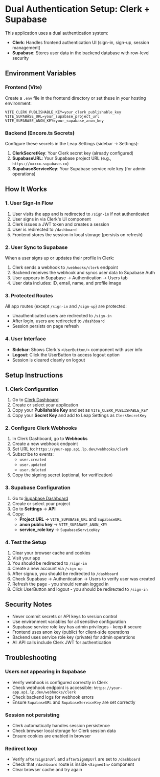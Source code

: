 # Dual Authentication Setup: Clerk + Supabase

This application uses a dual authentication system:
- **Clerk**: Handles frontend authentication UI (sign-in, sign-up, session management)
- **Supabase**: Stores user data in the backend database with row-level security

## Environment Variables

### Frontend (Vite)
Create a `.env` file in the frontend directory or set these in your hosting environment:

```env
VITE_CLERK_PUBLISHABLE_KEY=your_clerk_publishable_key
VITE_SUPABASE_URL=your_supabase_project_url
VITE_SUPABASE_ANON_KEY=your_supabase_anon_key
```

### Backend (Encore.ts Secrets)
Configure these secrets in the Leap Settings (sidebar → Settings):

1. **ClerkSecretKey**: Your Clerk secret key (already configured)
2. **SupabaseURL**: Your Supabase project URL (e.g., `https://xxxxx.supabase.co`)
3. **SupabaseServiceKey**: Your Supabase service role key (for admin operations)

## How It Works

### 1. User Sign-In Flow
1. User visits the app and is redirected to `/sign-in` if not authenticated
2. User signs in via Clerk's UI component
3. Clerk issues a JWT token and creates a session
4. User is redirected to `/dashboard`
5. Frontend stores the session in local storage (persists on refresh)

### 2. User Sync to Supabase
When a user signs up or updates their profile in Clerk:

1. Clerk sends a webhook to `/webhooks/clerk` endpoint
2. Backend receives the webhook and syncs user data to Supabase Auth
3. User appears in Supabase → Authentication → Users tab
4. User data includes: ID, email, name, and profile image

### 3. Protected Routes
All app routes (except `/sign-in` and `/sign-up`) are protected:
- Unauthenticated users are redirected to `/sign-in`
- After login, users are redirected to `/dashboard`
- Session persists on page refresh

### 4. User Interface
- **Sidebar**: Shows Clerk's `<UserButton/>` component with user info
- **Logout**: Click the UserButton to access logout option
- Session is cleared cleanly on logout

## Setup Instructions

### 1. Clerk Configuration

1. Go to [Clerk Dashboard](https://dashboard.clerk.com)
2. Create or select your application
3. Copy your **Publishable Key** and set as `VITE_CLERK_PUBLISHABLE_KEY`
4. Copy your **Secret Key** and add to Leap Settings as `ClerkSecretKey`

### 2. Configure Clerk Webhooks

1. In Clerk Dashboard, go to **Webhooks**
2. Create a new webhook endpoint
3. Set URL to: `https://your-app.api.lp.dev/webhooks/clerk`
4. Subscribe to events:
   - `user.created`
   - `user.updated`
   - `user.deleted`
5. Copy the signing secret (optional, for verification)

### 3. Supabase Configuration

1. Go to [Supabase Dashboard](https://app.supabase.com)
2. Create or select your project
3. Go to **Settings** → **API**
4. Copy:
   - **Project URL** → `VITE_SUPABASE_URL` and `SupabaseURL`
   - **anon public key** → `VITE_SUPABASE_ANON_KEY`
   - **service_role key** → `SupabaseServiceKey`

### 4. Test the Setup

1. Clear your browser cache and cookies
2. Visit your app
3. You should be redirected to `/sign-in`
4. Create a new account via `/sign-up`
5. After signup, you should be redirected to `/dashboard`
6. Check Supabase → Authentication → Users to verify user was created
7. Refresh the page - you should remain logged in
8. Click UserButton and logout - you should be redirected to `/sign-in`

## Security Notes

- Never commit secrets or API keys to version control
- Use environment variables for all sensitive configuration
- Supabase service role key has admin privileges - keep it secure
- Frontend uses anon key (public) for client-side operations
- Backend uses service role key (private) for admin operations
- All API calls include Clerk JWT for authentication

## Troubleshooting

### Users not appearing in Supabase
- Verify webhook is configured correctly in Clerk
- Check webhook endpoint is accessible: `https://your-app.api.lp.dev/webhooks/clerk`
- Check backend logs for webhook errors
- Ensure `SupabaseURL` and `SupabaseServiceKey` are set correctly

### Session not persisting
- Clerk automatically handles session persistence
- Check browser local storage for Clerk session data
- Ensure cookies are enabled in browser

### Redirect loop
- Verify `afterSignInUrl` and `afterSignUpUrl` are set to `/dashboard`
- Check that `/dashboard` route is inside `<SignedIn>` component
- Clear browser cache and try again
